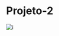 # Projeto-2




![i](https://github.com/Luasanprof/ttttttttttttt/assets/136802638/985180b5-7d14-4bc0-80f3-d5e3c248e545)
